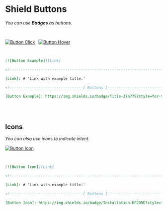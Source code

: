 
# Shield Buttons

*You can use **Badges** as buttons.*

<br>

[![Button Click]][Link] 
[![Button Hover]][Link] 

<br>

```markdown
[![Button Example]][Link] 
```

```markdown
<!----------------------------------------------------------------------------->
```

```markdown
[Link]: # 'Link with example title.'
```

```markdown
<!---------------------------------[ Buttons ]--------------------------------->
```

```markdown
[Button Example]: https://img.shields.io/badge/Title-37a779?style=for-the-badge
```



<br>
<br>

## Icons

*You can also use icons to indicate intent.*

[![Button Icon]][Link] 

<br>

```markdown
[![Button Icon]][Link] 
```

```markdown
<!----------------------------------------------------------------------------->
```

```markdown
[Link]: # 'Link with example title.'
```

```markdown
<!---------------------------------[ Buttons ]--------------------------------->
```

```markdown
[Button Icon]: https://img.shields.io/badge/Installation-EF2D5E?style=for-the-badge&logoColor=white&logo=DocuSign
```

<br>
<br>


<!---------------------------------------------------------------------------->

[Button Hover]: https://img.shields.io/badge/Hover_Over_Me!-37a779?style=for-the-badge
[Button Click]: https://img.shields.io/badge/Click_Me!-37a779?style=for-the-badge
[Button Icon]: https://img.shields.io/badge/Installation-EF2D5E?style=for-the-badge&logoColor=white&logo=DocuSign

[Link]: # 'Link with example title.'
